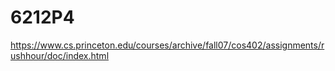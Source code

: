 # 6212P4

https://www.cs.princeton.edu/courses/archive/fall07/cos402/assignments/rushhour/doc/index.html